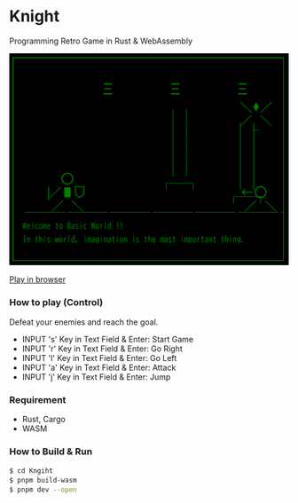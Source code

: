 Knight
========

Programming Retro Game in Rust & WebAssembly

[![screenshot](screen.png)](https://myurioka.github.io/Knight/)

[Play in browser](https://myurioka.github.io/Knight)

### How to play (Control)

Defeat your enemies and reach the goal.

  * INPUT 's' Key in Text Field & Enter: Start Game
  * INPUT 'r' Key in Text Field & Enter: Go Right
  * INPUT 'l' Key in Text Field & Enter: Go Left
  * INPUT 'a' Key in Text Field & Enter: Attack
  * INPUT 'j' Key in Text Field & Enter: Jump

### Requirement

  * Rust, Cargo
  * WASM

### How to Build & Run

  ```sh
  $ cd Kngiht
  $ pnpm build-wasm
  $ pnpm dev --open
  ```